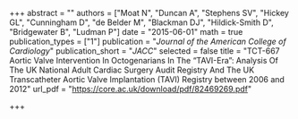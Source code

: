 +++
abstract = ""
authors = ["Moat N", "Duncan A", "Stephens SV", "Hickey GL", "Cunningham D", "de Belder M", "Blackman DJ", "Hildick-Smith D", "Bridgewater B", "Ludman P"]
date = "2015-06-01"
math = true
publication_types = ["1"]
publication = "*Journal of the American College of Cardiology*"
publication_short = "*JACC*"
selected = false
title = "TCT-667 Aortic Valve Intervention In Octogenarians In The “TAVI-Era”: Analysis Of The UK National Adult Cardiac Surgery Audit Registry And The UK Transcatheter Aortic Valve Implantation (TAVI) Registry between 2006 and 2012"
url_pdf = "https://core.ac.uk/download/pdf/82469269.pdf"

+++
